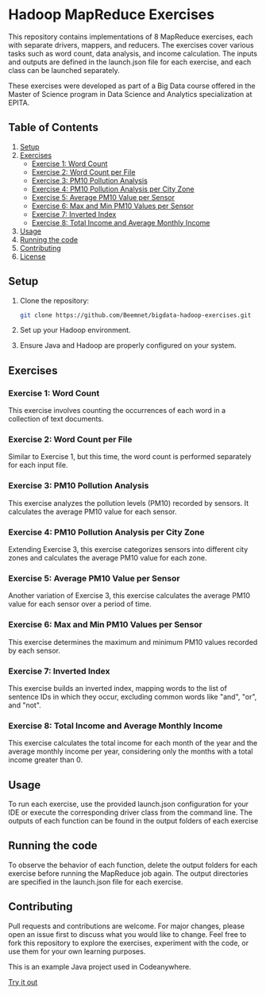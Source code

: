 # Hadoop MapReduce Exercises

This repository contains implementations of 8 MapReduce exercises, each with separate drivers, mappers, and reducers. The exercises cover various tasks such as word count, data analysis, and income calculation. The inputs and outputs are defined in the launch.json file for each exercise, and each class can be launched separately.

These exercises were developed as part of a Big Data course offered in the Master of Science program in Data Science and Analytics specialization at EPITA.


## Table of Contents

1. [Setup](#setup)
2. [Exercises](#exercises)
    - [Exercise 1: Word Count](#exercise-1-word-count)
    - [Exercise 2: Word Count per File](#exercise-2-word-count-per-file)
    - [Exercise 3: PM10 Pollution Analysis](#exercise-3-pm10-pollution-analysis)
    - [Exercise 4: PM10 Pollution Analysis per City Zone](#exercise-4-pm10-pollution-analysis-per-city-zone)
    - [Exercise 5: Average PM10 Value per Sensor](#exercise-5-average-pm10-value-per-sensor)
    - [Exercise 6: Max and Min PM10 Values per Sensor](#exercise-6-max-and-min-pm10-values-per-sensor)
    - [Exercise 7: Inverted Index](#exercise-7-inverted-index)
    - [Exercise 8: Total Income and Average Monthly Income](#exercise-8-total-income-and-average-monthly-income)
3. [Usage](#usage)
4. [Running the code](#running-the-code)
5. [Contributing](#contributing)
6. [License](#license)

## Setup

1. Clone the repository:

    ```bash
    git clone https://github.com/Beemnet/bigdata-hadoop-exercises.git
    ```

2. Set up your Hadoop environment.

3. Ensure Java and Hadoop are properly configured on your system.

## Exercises

### Exercise 1: Word Count

This exercise involves counting the occurrences of each word in a collection of text documents.

### Exercise 2: Word Count per File

Similar to Exercise 1, but this time, the word count is performed separately for each input file.

### Exercise 3: PM10 Pollution Analysis

This exercise analyzes the pollution levels (PM10) recorded by sensors. It calculates the average PM10 value for each sensor.

### Exercise 4: PM10 Pollution Analysis per City Zone

Extending Exercise 3, this exercise categorizes sensors into different city zones and calculates the average PM10 value for each zone.

### Exercise 5: Average PM10 Value per Sensor

Another variation of Exercise 3, this exercise calculates the average PM10 value for each sensor over a period of time.

### Exercise 6: Max and Min PM10 Values per Sensor

This exercise determines the maximum and minimum PM10 values recorded by each sensor.

### Exercise 7: Inverted Index

This exercise builds an inverted index, mapping words to the list of sentence IDs in which they occur, excluding common words like "and", "or", and "not".

### Exercise 8: Total Income and Average Monthly Income

This exercise calculates the total income for each month of the year and the average monthly income per year, considering only the months with a total income greater than 0.

## Usage

To run each exercise, use the provided launch.json configuration for your IDE or execute the corresponding driver class from the command line. The outputs of each function can be found in the output folders of each exercise

## Running the code

To observe the behavior of each function, delete the output folders for each exercise before running the MapReduce job again. The output directories are specified in the launch.json file for each exercise.

## Contributing

Pull requests and contributions are welcome. For major changes, please open an issue first to discuss what you would like to change.
Feel free to fork this repository to explore the exercises, experiment with the code, or use them for your own learning purposes.


This is an example Java project used in Codeanywhere.

[Try it out](https://app.codeanywhere.com/#https://github.com/Codeanywhere-Templates/java)
